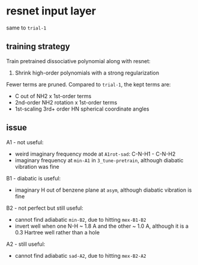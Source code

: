 # resnet input layer
same to `trial-1`

## training strategy
Train pretrained dissociative polynomial along with resnet:
1. Shrink high-order polynomials with a strong regularization

Fewer terms are pruned. Compared to `trial-1`, the kept terms are:
* C out of NH2 x 1st-order terms
* 2nd-order NH2 rotation x 1st-order terms
* 1st-scaling 3rd+ order HN spherical coordinate angles

## issue
A1 - not useful:
* weird imaginary frequency mode at `A1rot-sad`: C-N-H1 - C-N-H2
* imaginary frequency at `min-A1` in `3_tune-pretrain`, although diabatic vibration was fine

B1 - diabatic is useful:
* imaginary H out of benzene plane at `asym`, although diabatic vibration is fine

B2 - not perfect but still useful:
* cannot find adiabatic `min-B2`, due to hitting `mex-B1-B2`
* invert well when one N-H ~ 1.8 A and the other ~ 1.0 A, although it is a 0.3 Hartree well rather than a hole

A2 - still useful:
* cannot find adiabatic `sad-A2`, due to hitting `mex-B2-A2`
